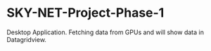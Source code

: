 # SKY-NET-Project-Phase-1
Desktop Application. Fetching data from GPUs and will show data in Datagridview.
